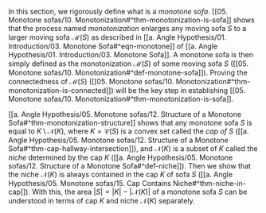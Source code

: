 In this section, we rigorously define what is a _monotone sofa_. [[05. Monotone sofas/10. Monotonization#^thm-monotonization-is-sofa]] shows that the process named _monotonization_ enlarges any moving sofa $S$ to a larger moving sofa $\mathcal{M}(S)$ as described in [[a. Angle Hypothesis/01. Introduction/03. Monotone Sofa#^eqn-monotone]] of [[a. Angle Hypothesis/01. Introduction/03. Monotone Sofa]]. A monotone sofa is then simply defined as the monotonization $\mathcal{M}(S)$ of some moving sofa $S$ ([[05. Monotone sofas/10. Monotonization#^def-monotone-sofa]]). Proving the connectedness of $\mathcal{M}(S)$ ([[05. Monotone sofas/10. Monotonization#^thm-monotonization-is-connected]]) will be the key step in establishing [[05. Monotone sofas/10. Monotonization#^thm-monotonization-is-sofa]].

[[a. Angle Hypothesis/05. Monotone sofas/12. Structure of a Monotone Sofa#^thm-monotonization-structure]] shows that any monotone sofa $S$ is equal to $K \setminus \mathcal{N}(K)$, where $K = \mathcal{C}(S)$ is a convex set called the _cap of_ $S$ ([[a. Angle Hypothesis/05. Monotone sofas/12. Structure of a Monotone Sofa#^thm-cap-hallway-intersection]]), and $\mathcal{N}(K)$ is a subset of $K$ called the _niche_ determined by the cap $K$ ([[a. Angle Hypothesis/05. Monotone sofas/12. Structure of a Monotone Sofa#^def-niche]]). Then we show that the niche $\mathcal{N}(K)$ is always contained in the cap $K$ of sofa $S$ ([[a. Angle Hypothesis/05. Monotone sofas/15. Cap Contains Niche#^thm-niche-in-cap]]). With this, the area $|S| = |K| - |\mathcal{N}(K)|$ of a monotone sofa $S$ can be understood in terms of cap $K$ and niche $\mathcal{N}(K)$ separately.
